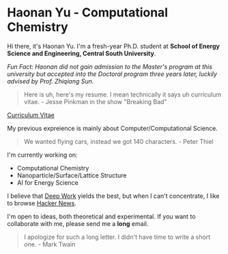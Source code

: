 # Haonan Yu - Computational Chemistry

Hi there, it's Haonan Yu. I'm a fresh-year Ph.D. student at **School of Energy Science and Engineering, Central South University**.

*Fun Fact: Haonan did not gain admission to the Master's program at this university but accepted into the Doctoral program three years later, luckily advised by Prof. Zhiqiang Sun.*

> Here is uh, here's my resume. I mean technically it says uh curriculum vitae. - Jesse Pinkman in the show "Breaking Bad"

[Curriculum Vitae](https://github.com/hn-yu/hn-yu/blob/main/CV%20(7).pdf)

My previous expreience is mainly about Computer/Computational Science.

> We wanted flying cars, instead we got 140 characters. - Peter Thiel

I'm currently working on:

- Computational Chemistry
- Nanoparticle/Surface/Lattice Structure
- AI for Energy Science

I believe that [Deep Work](https://en.wikipedia.org/wiki/Attention_management) yields the best, but when I can't concentrate, I like to browse [Hacker News](https://news.ycombinator.com/).

I'm open to ideas, both theoretical and experimental. If you want to collaborate with me, please send me a **long** email.

> I apologize for such a long letter. I didn't have time to write a short one. - Mark Twain

